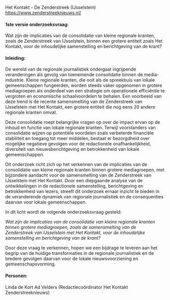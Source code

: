 Het Kontakt - De Zenderstreek (IJsselstein)
https://www.zenderstreeknieuws.nl/

#### 1ste versie onderzoeksvraag:
Wat zijn de implicaties van de consolidatie van kleine regionale kranten, zoals de Zenderstreek van IJsselstein, binnen een grotere entiteit zoals Het Kontakt, voor de inhoudelijke samenstelling en berichtgeving van de krant?

#### Inleiding:
De wereld van de regionale journalistiek ondergaat ingrijpende veranderingen als gevolg van toenemende consolidatie binnen de media-industrie. Kleine regionale kranten, die ooit als de spreekbuis van lokale gemeenschappen fungeerden, worden steeds vaker opgenomen in grotere mediagroepen als onderdeel van een strategie om operationele efficiëntie te vergroten en economische schaalvoordelen te behalen. Een voorbeeld van deze trend is de recente samensmelting van de Zenderstreek van IJsselstein met Het Kontakt, een grotere entiteit die nog eens 20 andere regionale kranten omvat.

Deze consolidatie roept belangrijke vragen op over de impact ervan op de inhoud en functie van lokale regionale kranten. Terwijl voorstanders van consolidatie wijzen op potentiële voordelen zoals verbeterde financiële stabiliteit en toegang tot meer middelen, bestaat er bezorgdheid over mogelijke negatieve gevolgen voor de redactionele onafhankelijkheid, diversiteit van nieuwsberichtgeving en betrokkenheid van lokale gemeenschappen.

Dit onderzoek richt zich op het verkennen van de implicaties van de consolidatie van kleine regionale kranten binnen grotere mediagroepen, met bijzondere aandacht voor de samensmelting van de Zenderstreek van IJsselstein met Het Kontakt. Door een diepgaande analyse van de ontwikkelingen in de redactionele samenstelling, berichtgeving en betrokkenheid van lezers, streeft dit onderzoek ernaar inzicht te bieden in de veranderende dynamiek van regionale journalistiek en de consequenties daarvan voor lokale gemeenschappen.

In dit licht wordt de volgende onderzoeksvraag gesteld:

_Wat zijn de implicaties van de consolidatie van kleine regionale kranten binnen grotere mediagroepen, zoals de samensmelting van de Zenderstreek van IJsselstein met Het Kontakt, voor de inhoudelijke samenstelling en berichtgeving van de krant?_

Door deze vraag te verkennen, hopen we een bijdrage te leveren aan het begrip van de huidige transformaties in de regionale journalistiek en de bredere gevolgen daarvan voor de lokale nieuwsvoorziening en gemeenschapsvorming.



#### Personen:
Linda de Kort
Ad Velders (Redactiecoördinator Het Kontakt Zenderstreeknieuws)
